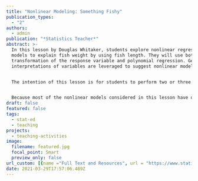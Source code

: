 ```yaml
---
title: "Nonlinear Modeling: Something Fishy"
publication_types:
  - "2"
authors:
  - admin
publication: "*Statistics Teacher*"
abstract: >-
  In this lesson by Douglas Whitaker, students explore nonlinear regression
  models to explain fish weight by using fish length. They will use both
  transformation of the response variable and polynomial regression. Geometric
  interpretations of variables are leveraged to suggest nonlinear models to fit.


  The intention of this lesson is for students to perform two or three linear regression analyses that feel like others they have done before. The difference is they draw on prior knowledge of geometric/physical relationships to suggest a modification to the first analysis to improve it.


  Because most of the nonlinear models considered in this lesson have only a single predictor variable, students’ familiarity with simple linear regression can be extended to nonlinear modeling. If students are familiar with multiple linear regression, then two additional polynomial regression models can be included.
draft: false
featured: false
tags:
  - stat-ed
  - teaching
projects:
  - teaching-activities
image:
  filename: featured.jpg
  focal_point: Smart
  preview_only: false
url_custom: [{name ="Full Text and Resources", url = "https://www.statisticsteacher.org/2021/03/29/nonlinear-modeling-something-fishy/"}]
date: 2021-03-29T17:57:06.489Z
---
```

